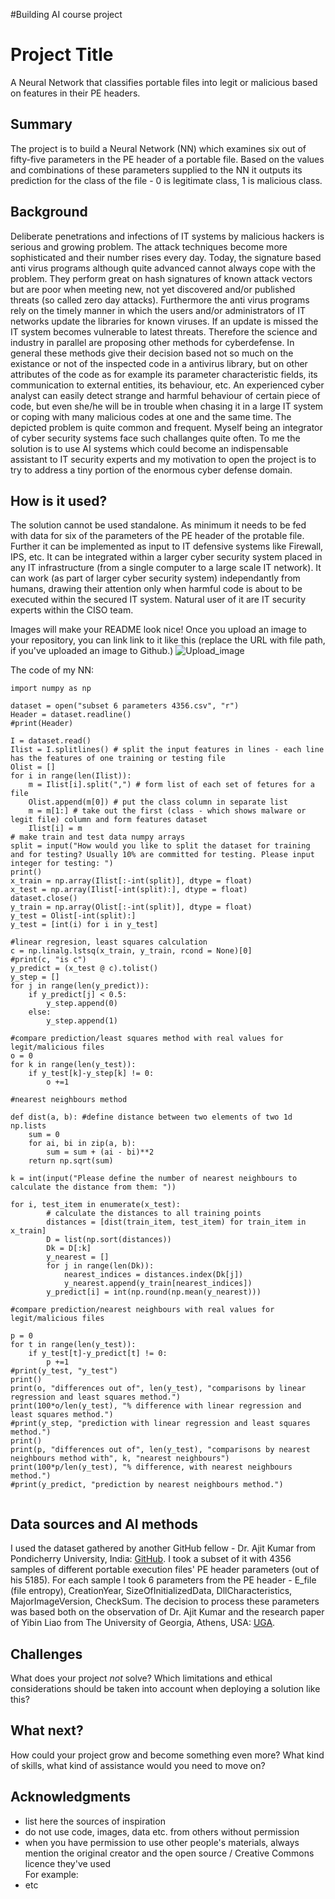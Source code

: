 #Building AI course project
<!-- This is the markdown template for the final project of the Building AI course, 
created by Reaktor Innovations and University of Helsinki. 
Copy the template, paste it to your GitHub README and edit! -->

# Project Title

A Neural Network that classifies portable files into legit or malicious based on features in their PE headers.

## Summary

The project is to build a Neural Network (NN) which examines six out of fifty-five parameters in the PE header of a portable file. Based on the values and combinations of these parameters supplied to the NN it outputs its prediction for the class of the file - 0 is legitimate class, 1 is malicious class.


## Background

Deliberate penetrations and infections of IT systems by malicious hackers is serious and growing problem. The attack techniques become more sophisticated and their number rises every day. Today, the signature based anti virus programs although quite advanced cannot always cope with the problem. They perform great on hash signatures of known attack vectors but are poor when meeting new, not yet discovered and/or published threats (so called zero day attacks). Furthermore the anti virus programs rely on the timely manner in which the users and/or administrators of IT networks update the libraries for known viruses. If an update is missed the IT system becomes vulnerable to latest threats. Therefore the science and industry in parallel are proposing other methods for cyberdefense. In general these methods give their decision based not so much on the existance or not of the inspected code in a antivirus library, but on other attributes of the code as for example its parameter characteristic fields, its communication to external entities, its behaviour, etc.  An experienced cyber analyst can easily detect strange and harmful behaviour of certain piece of code, but even she/he will be in trouble when chasing it in a large IT system or coping with many malicious codes at one and the same time. The depicted problem is quite common and frequent. Myself being an integrator of cyber security systems face such challanges quite often. To me the solution is to use AI systems which could become an indispensable assistant to IT security experts and my motivation to open the project is to try to address a tiny portion of the enormous cyber defense domain.


## How is it used?

The solution cannot be used standalone. As minimum it needs to be fed with data for six of the parameters of the PE header of the protable file. Further it can be implemented  as input to IT defensive systems like Firewall, IPS, etc. It can be integrated within a larger cyber security system placed in any IT infrastructure (from a single computer to a large scale IT network). It can work (as part of larger cyber security system) independantly from humans, drawing their attention only when harmful code is about to be executed within the secured IT system. Natural user of it are IT security experts within the CISO team.

Images will make your README look nice!
Once you upload an image to your repository, you can link link to it like this (replace the URL with file path, if you've uploaded an image to Github.)
![Upload_image](https://github.com/omnitel1113/my-new-project/blob/main/upload%20image.png)


The code of my NN:
```
import numpy as np

dataset = open("subset 6 parameters 4356.csv", "r")
Header = dataset.readline()
#print(Header)

I = dataset.read()
Ilist = I.splitlines() # split the input features in lines - each line has the features of one training or testing file
Olist = []
for i in range(len(Ilist)):
    m = Ilist[i].split(",") # form list of each set of fetures for a file
    Olist.append(m[0]) # put the class column in separate list
    m = m[1:] # take out the first (class - which shows malware or legit file) column and form features dataset
    Ilist[i] = m
# make train and test data numpy arrays
split = input("How would you like to split the dataset for training and for testing? Usually 10% are committed for testing. Please input integer for testing: ")
print()
x_train = np.array(Ilist[:-int(split)], dtype = float)
x_test = np.array(Ilist[-int(split):], dtype = float)
dataset.close()            
y_train = np.array(Olist[:-int(split)], dtype = float)
y_test = Olist[-int(split):]
y_test = [int(i) for i in y_test]

#linear regresion, least squares calculation
c = np.linalg.lstsq(x_train, y_train, rcond = None)[0]
#print(c, "is c") 
y_predict = (x_test @ c).tolist()
y_step = []
for j in range(len(y_predict)):
    if y_predict[j] < 0.5:
        y_step.append(0)
    else:
        y_step.append(1)

#compare prediction/least squares method with real values for legit/malicious files
o = 0
for k in range(len(y_test)):
    if y_test[k]-y_step[k] != 0:
        o +=1

#nearest neighbours method

def dist(a, b): #define distance between two elements of two 1d np.lists
    sum = 0
    for ai, bi in zip(a, b):
        sum = sum + (ai - bi)**2
    return np.sqrt(sum)

k = int(input("Please define the number of nearest neighbours to calculate the distance from them: "))

for i, test_item in enumerate(x_test):
        # calculate the distances to all training points
        distances = [dist(train_item, test_item) for train_item in x_train]
        D = list(np.sort(distances))
        Dk = D[:k]
        y_nearest = []
        for j in range(len(Dk)):
            nearest_indices = distances.index(Dk[j])
            y_nearest.append(y_train[nearest_indices])
        y_predict[i] = int(np.round(np.mean(y_nearest)))

#compare prediction/nearest neighbours with real values for legit/malicious files

p = 0
for t in range(len(y_test)):
    if y_test[t]-y_predict[t] != 0:
        p +=1
#print(y_test, "y_test")
print()
print(o, "differences out of", len(y_test), "comparisons by linear regression and least squares method.")
print(100*o/len(y_test), "% difference with linear regression and least squares method.")
#print(y_step, "prediction with linear regression and least squares method.")
print()
print(p, "differences out of", len(y_test), "comparisons by nearest neighbours method with", k, "nearest neighbours")
print(100*p/len(y_test), "% difference, with nearest neighbours method.")
#print(y_predict, "prediction by nearest neighbours method.")


```


## Data sources and AI methods

I used the dataset gathered by another GitHub fellow - Dr. Ajit Kumar from Pondicherry University, India:
[GitHub](https://github.com/urwithajit9/ClaMP).
I took a subset of it with 4356 samples of different portable execution files' PE header parameters (out of his 5185). For each sample I took 6 parameters from the PE header - E_file (file entropy), CreationYear, SizeOfInitializedData, DllCharacteristics, MajorImageVersion, CheckSum. The decision to process these parameters was based both on the observation of Dr. Ajit Kumar and the research paper of Yibin Liao from The University of Georgia, Athens, USA:
[UGA](http://cobweb.cs.uga.edu/~liao/PE_Final_Report.pdf).


## Challenges

What does your project _not_ solve? Which limitations and ethical considerations should be taken into account when deploying a solution like this?

## What next?

How could your project grow and become something even more? What kind of skills, what kind of assistance would you  need to move on? 


## Acknowledgments

* list here the sources of inspiration 
* do not use code, images, data etc. from others without permission
* when you have permission to use other people's materials, always mention the original creator and the open source / Creative Commons licence they've used
  <br>For example: 
* etc
